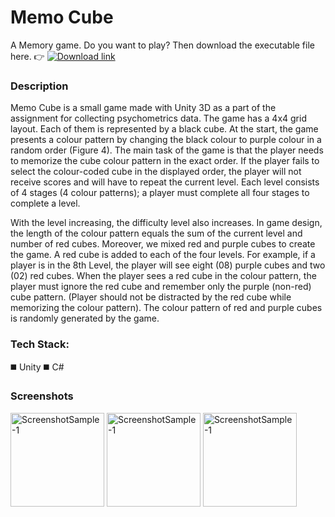 # Memo Cube
A Memory game. Do you want to play? Then download the executable file here. 👉 [![Download link](https://img.shields.io/badge/-Memo--Cube-purple?logo=html5&logoColor=white
)](https://github.com/HansiUdapola/MemoCube/tree/main/BuildFiles)

### Description

Memo Cube is a small game made with Unity 3D as a part of the assignment for collecting psychometrics data. The game has a 4x4 grid layout. Each of them is represented by a black cube. At the start, the game presents a colour pattern by changing the black colour to purple colour in a random order (Figure 4). The main task of the game is that the player needs to memorize the cube colour pattern in the exact order.  If the player fails to select the colour-coded cube in the displayed order, the player will not receive scores and  will have to repeat the current level. Each level consists of 4 stages (4 colour patterns); a player must complete all four stages to complete a level.

With the level increasing, the difficulty level also increases. In game design, the length of the colour pattern equals the sum of the current level and number of red cubes. Moreover, we mixed red and purple cubes to create the game. A red cube is added to each of the four levels. For example, if a player is in the 8th Level, the player will see eight (08) purple cubes and two (02) red cubes. When the player sees a red cube in the colour pattern, the player must ignore the red cube and remember only the purple (non-red) cube pattern. (Player should not be distracted by the red cube while memorizing the colour pattern). 
The colour pattern of red and purple cubes is randomly generated by the game.

### Tech Stack:

◼️ Unity
◼️ C#

### Screenshots 
<img height = "150" alt="ScreenshotSample-1" src="https://github.com/HansiUdapola/MemoCube/assets/28914861/85acaedb-14df-4701-9fd1-f5b90709262b"> 
<img height = "150" alt="ScreenshotSample-1" src="https://github.com/HansiUdapola/MemoCube/assets/28914861/66e37ab3-0b2c-4961-a2ca-4dedfd390a00"> 
<img height = "150" alt="ScreenshotSample-1" src="https://github.com/HansiUdapola/MemoCube/assets/28914861/a3d77a35-3f02-4313-beb4-df985229b2ac">

